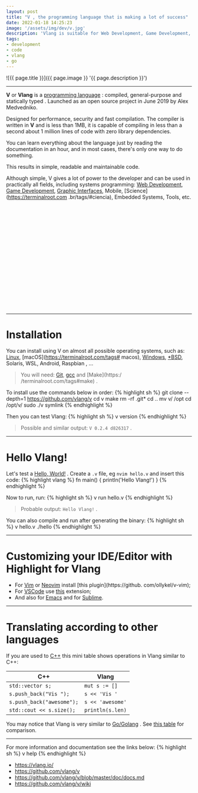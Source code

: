 ```yaml
---
layout: post
title: "V , the programming language that is making a lot of success"
date: 2022-01-18 14:25:23
image: '/assets/img/dev/v.jpg'
description: 'Vlang is suitable for Web Development, Game Development, Graphical Interfaces, Mobile, Science, Embedded Systems, Tools and etc.'
tags:
- development
- code
- vlang
- go
---
```


![{{ page.title }}]({{ page.image }} '{{ page.description }}')

---

**V** or **Vlang** is a [programming language](https://terminalroot.com/hello-world-in-25-programming-languages-proposal-docs-and-links/) : compiled, general-purpose and statically typed . Launched as an open source project in June 2019 by Alex Medvedniko.

Designed for performance, security and fast compilation. The compiler is written in **V** and is less than 1MB, it is capable of compiling in less than a second about 1 million lines of code with zero library dependencies.

You can learn everything about the language just by reading the documentation in an hour, and in most cases, there's only one way to do something.

This results in simple, readable and maintainable code.

Although simple, V gives a lot of power to the developer and can be used in practically all fields, including systems programming: [Web Development](https://terminalroot.com/tags#desenvolvimentoweb), [Game Development](https://terminalroot.com/tags#games), [Graphic Interfaces](https://terminalroot.com/tags/#gui), Mobile, [Science](https://terminalroot.com .br/tags/#ciencia), Embedded Systems, Tools, etc.


<!-- SQUARE - GAMES ROOT -->
<script async src="//pagead2.googlesyndication.com/pagead/js/adsbygoogle.js"></script>
<ins class="adsbygoogle"
style="display:inline-block;width:336px;height:280px"
data-ad-client="ca-pub-2838251107855362"
data-ad-slot="5351066970"></ins>
<script>
(adsbygoogle = window.adsbygoogle || []).push({});
</script>

---

# Installation
You can install using V on almost all possible operating systems, such as: [Linux](https://terminalroot.com/tags#linux), [macOS](https://terminalroot.com/tags# macos), [Windows](https://terminalroot.com/tags#windows), [\*BSD](https://terminalroot.com/tags#bsd), Solaris, WSL, Android, Raspbian , ...
> You will need: [Git](https://terminalroot.com/tags#git), [gcc](https://terminalroot.com/tags#gcc) and [Make](https:/ /terminalroot.com/tags#make) .

To install use the commands below in order:
{% highlight sh %}
git clone --depth=1 https://github.com/vlang/v
cd v
make
rm -rf .git*
cd ..
mv v/ /opt
cd /opt/v/
sudo ./v symlink
{% endhighlight %}

Then you can test Vlang:
{% highlight sh %}
v version
{% endhighlight %}
> Possible and similar output: `V 0.2.4 d826317` .

---

# Hello Vlang!
Let's test a [Hello, World!](https://terminalroot.com/hello-world-in-25-programming-languages-proposal-docs-and-links/) . Create a `.v` file, eg `nvim hello.v` and insert this code:
{% highlight vlang %}
fn main() {
  println('Hello Vlang!')
}
{% endhighlight %}

Now to run, run:
{% highlight sh %}
v run hello.v
{% endhighlight %}
> Probable output: `Hello Vlang!` .

You can also compile and run after generating the binary:
{% highlight sh %}
v hello.v
./hello
{% endhighlight %}

---

# Customizing your IDE/Editor with Highlight for Vlang
+ For [Vim](https://terminalroot.com/tags#vim) or [Neovim](https://terminalroot.com/tags#neovim) install [this plugin](https://github. com/ollykel/v-vim);
+ For [VSCode](https://terminalroot.com/tags#vscode) use [this](https://marketplace.visualstudio.com/items?itemName=vlanguage.vscode-vlang) extension;
+ And also for [Emacs](https://github.com/damon-kwok/v-mode) and for [Sublime](https://github.com/elliotchance/vlang-sublime).


<!-- RECTANGLE 2 - OnParagragraph -->
<script async src="//pagead2.googlesyndication.com/pagead/js/adsbygoogle.js"></script>
<ins class="adsbygoogle"
style="display:block; text-align:center;"
data-ad-layout="in-article"
data-ad-format="fluid"
data-ad-client="ca-pub-2838251107855362"
data-ad-slot="8549252987"></ins>
<script>
(adsbygoogle = window.adsbygoogle || []).push({});
</script>

---

# Translating according to other languages
If you are used to [C++](https://terminalroot.com/tags#cpp) this mini table shows operations in Vlang similar to C++:

| C++ | Vlang |
|---|---|
| `std::vector s;` | `mut s := []` |
| `s.push_back("Vis ");` | `s << 'Vis '` |
| `s.push_back("awesome");` | `s << 'awesome'` |
| `std::cout << s.size();` | `println(s.len)` |

You may notice that Vlang is very similar to [Go/Golang](https://terminalroot.com/tags#go) . See [this table](https://github.com/vlang/v/wiki/V-for-Go-developers) for comparison.

---

For more information and documentation see the links below:
{% highlight sh %}
v help
{% endhighlight %}
+ <https://vlang.io/>
+ <https://github.com/vlang/v>
+ <https://github.com/vlang/v/blob/master/doc/docs.md>
+ <https://github.com/vlang/v/wiki>


